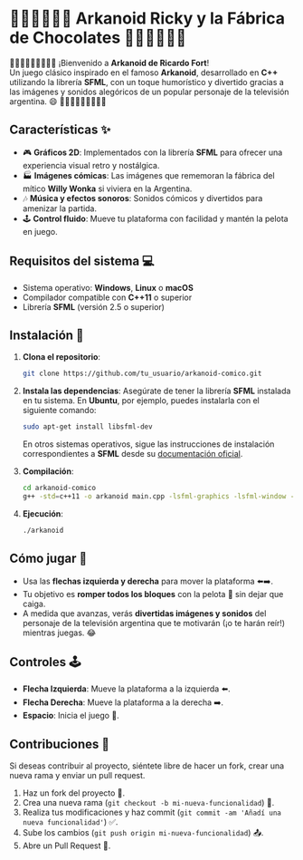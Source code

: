 # 💟🍫🍭🧁🍫🎩 Arkanoid Ricky y la Fábrica de Chocolates 💟🍫🍭🧁🍫🎩

🌟🌟🌟🌟🌟🌟🌟🌟🌟
¡Bienvenido a **Arkanoid de Ricardo Fort**!  
Un juego clásico inspirado en el famoso **Arkanoid**, desarrollado en **C++** utilizando la librería **SFML**, con un toque humorístico y divertido gracias a las imágenes y sonidos alegóricos de un popular personaje de la televisión argentina. 😄
🌟🌟🌟🌟🌟🌟🌟🌟🌟
## Características ✨

- 🎮 **Gráficos 2D**: Implementados con la librería **SFML** para ofrecer una experiencia visual retro y nostálgica.
- 🏭 **Imágenes cómicas**: Las imágenes que rememoran la fábrica del mítico **Willy Wonka** si viviera en la Argentina.
- 🎶 **Música y efectos sonoros**: Sonidos cómicos y divertidos para amenizar la partida.
- 🕹️ **Control fluido**: Mueve tu plataforma con facilidad y mantén la pelota en juego.

## Requisitos del sistema 💻

- Sistema operativo: **Windows**, **Linux** o **macOS**
- Compilador compatible con **C++11** o superior
- Librería **SFML** (versión 2.5 o superior)

## Instalación 🔧

1. **Clona el repositorio**:
    ```bash
    git clone https://github.com/tu_usuario/arkanoid-comico.git
    ```

2. **Instala las dependencias**: Asegúrate de tener la librería **SFML** instalada en tu sistema. En **Ubuntu**, por ejemplo, puedes instalarla con el siguiente comando:
    ```bash
    sudo apt-get install libsfml-dev
    ```
    En otros sistemas operativos, sigue las instrucciones de instalación correspondientes a **SFML** desde su [documentación oficial](https://www.sfml-dev.org/documentation.php).

3. **Compilación**:
    ```bash
    cd arkanoid-comico
    g++ -std=c++11 -o arkanoid main.cpp -lsfml-graphics -lsfml-window -lsfml-system
    ```

4. **Ejecución**:
    ```bash
    ./arkanoid
    ```

## Cómo jugar 🎯

- Usa las **flechas izquierda y derecha** para mover la plataforma ⬅️➡️.
- Tu objetivo es **romper todos los bloques** con la pelota 🎾 sin dejar que caiga.
- A medida que avanzas, verás **divertidas imágenes y sonidos** del personaje de la televisión argentina que te motivarán (¡o te harán reír!) mientras juegas. 😂

## Controles 🕹️

- **Flecha Izquierda**: Mueve la plataforma a la izquierda ⬅️.
- **Flecha Derecha**: Mueve la plataforma a la derecha ➡️.
- **Espacio**: Inicia el juego 🚀.

## Contribuciones 🤝

Si deseas contribuir al proyecto, siéntete libre de hacer un fork, crear una nueva rama y enviar un pull request.

1. Haz un fork del proyecto 🍴.
2. Crea una nueva rama (`git checkout -b mi-nueva-funcionalidad`) 🌿.
3. Realiza tus modificaciones y haz commit (`git commit -am 'Añadí una nueva funcionalidad'`) ✅.
4. Sube los cambios (`git push origin mi-nueva-funcionalidad`) 📤.
5. Abre un Pull Request 🔄.
